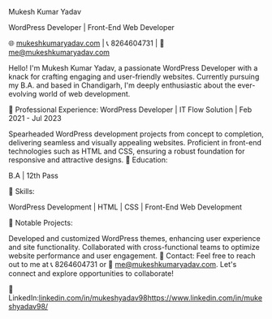 Mukesh Kumar Yadav

WordPress Developer | Front-End Web Developer

🌐 [mukeshkumaryadav.com](https://mukeshkumaryadav.com/) | 📞 8264604731 | 📧 me@mukeshkumaryadav.com

Hello! I'm Mukesh Kumar Yadav, a passionate WordPress Developer with a knack for crafting engaging and user-friendly websites. Currently pursuing my B.A. and based in Chandigarh, I'm deeply enthusiastic about the ever-evolving world of web development.

🔹 Professional Experience:
WordPress Developer | IT Flow Solution | Feb 2021 - Jul 2023

Spearheaded WordPress development projects from concept to completion, delivering seamless and visually appealing websites.
Proficient in front-end technologies such as HTML and CSS, ensuring a robust foundation for responsive and attractive designs.
🔹 Education:

B.A | 
12th Pass 

🔹 Skills:

WordPress Development | HTML | CSS | Front-End Web Development

🔹 Notable Projects:

Developed and customized WordPress themes, enhancing user experience and site functionality.
Collaborated with cross-functional teams to optimize website performance and user engagement.
🔹 Contact:
Feel free to reach out to me at 📞 8264604731 or 📧 me@mukeshkumaryadav.com. Let's connect and explore opportunities to collaborate!

🔹 LinkedIn:[linkedin.com/in/mukeshyadav98](https://www.linkedin.com/in/mukeshyadav98/)https://www.linkedin.com/in/mukeshyadav98/ 


